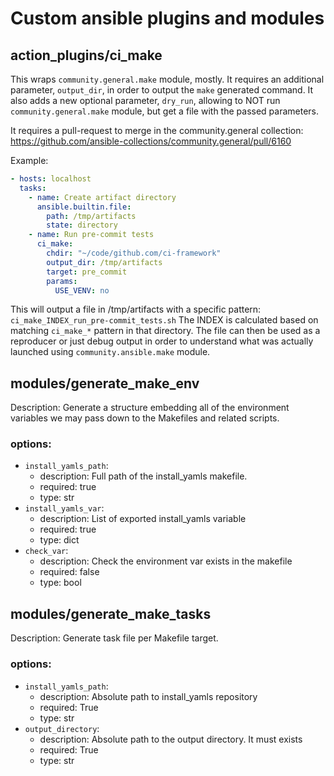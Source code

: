# Custom ansible plugins and modules

## action_plugins/ci_make
This wraps `community.general.make` module, mostly. It requires an additional
parameter, `output_dir`, in order to output the `make` generated command.
It also adds a new optional parameter, `dry_run`, allowing to NOT run
`community.general.make` module, but get a file with the passed parameters.

It requires a pull-request to merge in the community.general collection:
https://github.com/ansible-collections/community.general/pull/6160

Example:
```YAML
- hosts: localhost
  tasks:
    - name: Create artifact directory
      ansible.builtin.file:
        path: /tmp/artifacts
        state: directory
    - name: Run pre-commit tests
      ci_make:
        chdir: "~/code/github.com/ci-framework"
        output_dir: /tmp/artifacts
        target: pre_commit
        params:
          USE_VENV: no
```
This will output a file in /tmp/artifacts with a specific pattern:
`ci_make_INDEX_run_pre-commit_tests.sh`
The INDEX is calculated based on matching `ci_make_*` pattern in that directory.
The file can then be used as a reproducer or just debug output in order to
understand what was actually launched using `community.ansible.make` module.


## modules/generate_make_env
Description: Generate a structure embedding all of the environment variables
we may pass down to the Makefiles and related scripts.

### options:
* `install_yamls_path`:
  * description: Full path of the install_yamls makefile.
  * required: true
  * type: str
* `install_yamls_var`:
  * description: List of exported install_yamls variable
  * required: true
  * type: dict
* `check_var`:
  * description: Check the environment var exists in the makefile
  * required: false
  * type: bool

## modules/generate_make_tasks
Description: Generate task file per Makefile target.

### options:
* `install_yamls_path`:
  * description: Absolute path to install_yamls repository
  * required: True
  * type: str
* `output_directory`:
  * description: Absolute path to the output directory. It must exists
  * required: True
  * type: str
